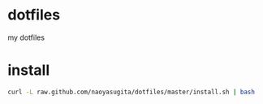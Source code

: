 # dotfiles
my dotfiles

# install
```bash
curl -L raw.github.com/naoyasugita/dotfiles/master/install.sh | bash
```
